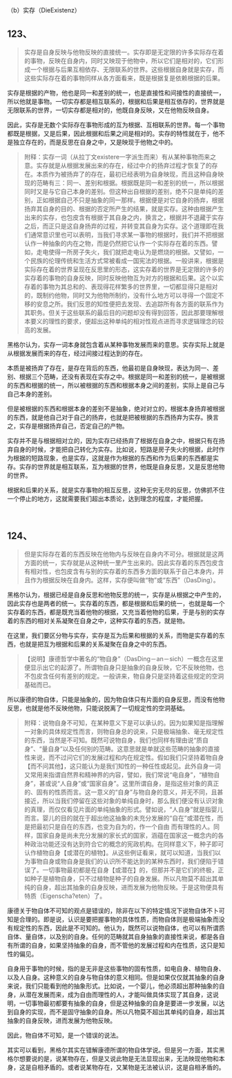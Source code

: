 <p data-pid="58k1vMV6">（b）实存（DieExistenz）</p><h2>123、</h2><blockquote data-pid="zgYJNx6S">实存是自身反映与他物反映的直接统一。实存即是无定限的许多实际存在着的事物，反映在自身内，同时又映现于他物中，所以它们是相对的，它们形成一个根据与后果互相依存、无限联系的世界。这些根据自身就是实存，而这些实际存在着的事物同样从各方面看来，既是根据复是依赖根据的后果。</blockquote><p data-pid="tLzDT0C5">实存是根据的产物，他也是同一和差别的统一，也是直接性和间接性的直接统一，所以他就是事物。一切实存都是相互联系的，根据和后果是相互依存的，世界就是无限联系的世界，一切实存都是相对的，他既自身反映，又在他物反映自身。</p><p data-pid="o__HKxhd">因此，实存是无数个实际存在事物形成的互为根据、互相联系的世界。每一个事物都既是根据，又是后果，因此根据和后果之间是相对的。实存的特性就在于，他不是独立存在的，而是反思在自身之中，又是映现于他物之中的。</p><blockquote data-pid="8IlbQDI2">附释：实存一词（从拉丁文existere一字派生而来）有从某种事物而来之意。实存就是从根据发展出来的存在，经过中介的扬弃过程才恢复了的存在。本质作为被扬弃了的存在，最初已经表明为自身映现，而且这种自身映现的范畴有三：同一、差别和根据。根据既是同一和差别的统一，所以根据同时又是与它自己本身的差别。但这种出自根据的差别，绝不只是单纯的差别，正如根据自己不只是抽象的同一那样。根据便是对它自身的扬弃，根据扬弃其自身的目的、根据的否定所产生的结果，就是实存。这种由根据产生出来的实存，也包皮含有根据于其自身之内，换言之，根据并不退藏于实存之后，而正只是这自身扬弃的过程，并转变其自身为实存。这个道理即在我们通常意识里也可以表明，当我们寻求某一事物的根据时，我们并不把根据认作一种抽象的内在之物，而是仍然把它认作一个实际存在着的东西。譬如，走电使得一所房子失火，我们就把走电认为是燃烧的根据。又譬如，一个民族的伦理传统和生活方式常被看成一国宪法的根据。一般讲来，根据是实际存在着的世界呈现在反思里的形态，这实存着的世界是无定限的许多的实存着的事物的自身反映，同时反映他物互为对方的根据和后果。这个以实存着的事物为其总和的、表现得花样繁多的世界里，一切都显得只是相对的，既制约他物，同时又为他物所制约，没有什么地方可以寻得一个固定不移的安息之所。我们反思的知性便把去发现、去追踪所有各方面的联系作为其职务。但关于这些联系的最后目的问题却没有得到回答，因此那要理解根本要义的理性的要求，便超出这种单纯的相对性观点进而寻求逻辑理念的较高的发展。</blockquote><p data-pid="UDEMLQkl">黑格尔认为，实存一词本身就包含着从某种事物发展而来的意思。实存实际上就是从根据发展而来的存在，经过间接过程达到的存在。</p><p data-pid="unB4eY-U">本质是被扬弃了存在，是存在背后的东西，他最初是自身映现，表达为同一、差别、根据三个范畴，还没有表现在实存之中。根据是同一和差别的统一，是被根据的东西和根据的统一，所以被根据的东西和根据本身之间的差别，实际上是自己与自己本身的差别。</p><p data-pid="glvFqWTa">但是被根据的东西和根据本身的差别不是抽象，绝对对立的，根据本身扬弃被根据的东西，就是他自己对于自己的扬弃，也就是把被根据的东西扬弃为实存。换言之，实存是根据扬弃自己，否定自己的产物。</p><p data-pid="y7Gl9PEv">实存并不是与根据相对立的，因为实存已经扬弃了根据在自身之中，根据只有在扬弃自身的时候，才能把自己转化为实存。比如说，短路是房子失火的根据，此时作为根据的短路现象，也是实存，这就是作为根据的东西和作为后果的东西都是实存。实存的世界就是相互联系，互为根据的世界，他既是自身反思，又是反思他物的世界。</p><p data-pid="z8KKg0LQ">根据和后果的关系，就是实存事物的相互反思，这种无穷无尽的反思，仿佛抓不住一个停止的地方，这就需要我们超出本质论，达到理念的程度，才能把握。</p><p><br></p><h2>124、</h2><blockquote data-pid="VBiXEcef">但是实际存在着的东西反映在他物内与反映在自身内不可分。根据就是这两方面的统一，实存就是从这种统一里产生出来的。因此实存着的东西包皮含有相对性，也包皮含有与别的实存着的东西多方面的联系于自己本身内，并且作为根据反映在自身内。这样，实存便叫做“物”或“东西”（DasDing）。</blockquote><p data-pid="L3dV4SXt">黑格尔认为，根据已经是自身反思和他物反思的统一，实存是从根据之中产生的，因此实存也是两者的统一。实存着的东西，都是根据和后果的统一，也就是每一个实存着的东西，都是既充当着他物的根据，又充当着他物的后果，于是与别的实存着的东西的相对关系凝聚在自身之中，这种实存着的东西，就是物。</p><p data-pid="MCpmc0Ra">在这里，我们要区分物与实存，实存是互为后果和根据的关系，而物是实存着的东西，也就是把互为根据和后果的关系凝聚在自身之中的东西。</p><blockquote data-pid="WPc-MIbi">【说明】康德哲学中著名的“物自身”（DasDing－an－sich）一概念在这里便显示出它的起源了。所谓物自身只是抽象的自身反映，它不反映他物，也不包皮含任何有差别的规定。一般讲来，物自身只是坚持着这些规定的空洞基础而已。</blockquote><p data-pid="yN-4uNnr">所以康德的物自体，只能是抽象的，因为物自体只有片面的自身反思，而没有他物反思，也就是他不反映他物，只能说脱离了一切规定性的空洞基础。</p><blockquote data-pid="Jo6ILFmO">附释：说物自身不可知，在某种意义下是可以承认的。因为如果知是指理解一对象的具体规定性而言，则物自身总的说来，只是极端抽象、毫无规定性的东西，当然是不可知。既然可说物自身，我们也同样有理由说“质自身”、“量自身”以及任何别的范畴。这意思就是单就这些范畴的抽象的直接性来说，而不过问它们的发展过程和内在规定性。假如我们只坚持着物自身【而不问其他】，这只能认为是我们知性的一种任性或起见。此外自身一词又常用来指谓自然界和精神界的内容，譬如，我们常说“电自身”，“植物自身”，甚或说“人自身”或“国家自身”。这里所谓自身，是指这些对象的真正的、固有的性质而言。这一意义的“自身”与物自身的意义，并无不同，且甚接近，所以当我们停留在这些对象的单纯自身时，那么我们便没有认识对象的真理，而仅仅看见片面的单纯抽象的形式。譬如说，“人自身”就是指婴儿而言。婴儿的目的就在于超出他这抽象的未充分发展的“自在”或潜在性，而是把最初只是自在的东西，也变为自为的，作一个自由 而有理性的人。同样，国家自身是尚未充分发展的家长式的国家，涵蕴在国家这一概念内的各种政治功能还没有达到符合它的概念的宪政机构。在同样意义下，种子即可认作植物自身【或潜在的植物】。从这些例证看来，就可以知道，当我们以为事物自身或物自身是我们的认识所不能达到的某种东西时，我们便陷于错误了。一切事物最初都是在自身【或潜在】的，但那并不是它们的终极，正如种子是植物自身，只不过植物是种子的自身发展。所以凡物莫不超出其单纯的自身，超出其抽象的自身反映，进而发展为他物反映。于是这物便具有特质（Eigenscha?eten）了。</blockquote><p data-pid="IYRgGdoM">康德关于物自体不可知的观点是错误的，除非在以下的特定情况下说物自体不卜可知是合理的。即是说，认识是要把握事物的具体性质，而物自体则是极端抽象而没有规定性的东西，因此是不可知的。他认为，既然可以说物自体，也可以有所谓质自体、量自体，以及别的自身。任何的范畴就其自身抽象的直接性来说，都是各自有所谓的自身，如果坚持抽象的自身，而不管他的发展过程和内在性质，这只是知性的偏见。</p><p data-pid="8OlZslmO">自身用于事物的时候，指的是无非是这些事物的固有性质，如电自身、植物自身、以及人自身。这种意义的自身与物自体的意义相同。但是如果仅仅就其抽象的自身来说，我们只能看到他的抽象形式。比如说，一个婴儿，他必须超出那种抽象的自身，从潜在发展而来，成为自由而理性的人，才能叫做具体实现了其自身，这说明，一切事物最初都要有抽象的自身，但是这种抽象的自身是要进一步发展，以达到自身的实现，而不是固守抽象的自身。所以凡物莫不超出其单纯的自身，超出其抽象的自身反映，进而发展为他物反映。</p><p data-pid="wXnyQhDC">因此，物自体不可知，是一个错误的说法。</p><p data-pid="XJMrY6Gt">其实可以看到，黑格尔其实在错解康德所谓的物自体学说。但是另一方面，其实黑格尔想要说的是，说某物存在，但是又说此物是无法显现出来，无法映现他物和本身，这是自相矛盾的。或者说某物存在，又某物是无法被认识，这是自相矛盾的。</p><p></p><p></p>
